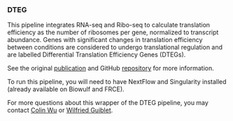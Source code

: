 ### DTEG

This pipeline integrates RNA-seq and Ribo-seq to calculate translation efficiency as the number of ribosomes per gene, normalized to transcript abundance. Genes with significant changes in translation efficiency between conditions are considered to undergo translational regulation and are labelled Differential Translation Efficiency Genes (DTEGs).

See the original [publication](https://pubmed.ncbi.nlm.nih.gov/31763789/) and GitHub [repository](https://github.com/SGDDNB/translational_regulation) for more information.

To run this pipeline, you will need to have NextFlow and Singularity installed (already available on Biowulf and FRCE).

For more questions about this wrapper of the DTEG pipeline, you may contact [Colin Wu](mailto:colin.wu2@nih.gov) or [Wilfried Guiblet](mailto:guibletwm@nih.gov).
